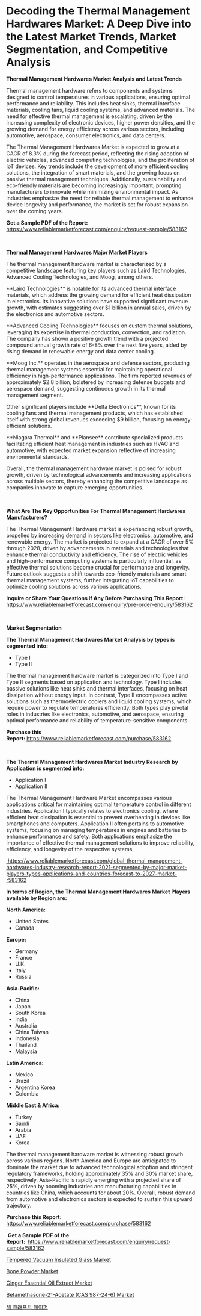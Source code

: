 <p><h1>Decoding the Thermal Management Hardwares Market: A Deep Dive into the Latest Market Trends, Market Segmentation, and Competitive Analysis</h1></p><p><strong>Thermal Management Hardwares Market Analysis and Latest Trends</strong></p>
<p><p>Thermal management hardware refers to components and systems designed to control temperatures in various applications, ensuring optimal performance and reliability. This includes heat sinks, thermal interface materials, cooling fans, liquid cooling systems, and advanced materials. The need for effective thermal management is escalating, driven by the increasing complexity of electronic devices, higher power densities, and the growing demand for energy efficiency across various sectors, including automotive, aerospace, consumer electronics, and data centers.</p><p>The Thermal Management Hardwares Market is expected to grow at a CAGR of 8.3% during the forecast period, reflecting the rising adoption of electric vehicles, advanced computing technologies, and the proliferation of IoT devices. Key trends include the development of more efficient cooling solutions, the integration of smart materials, and the growing focus on passive thermal management techniques. Additionally, sustainability and eco-friendly materials are becoming increasingly important, prompting manufacturers to innovate while minimizing environmental impact. As industries emphasize the need for reliable thermal management to enhance device longevity and performance, the market is set for robust expansion over the coming years.</p></p>
<p><strong>Get a Sample PDF of the Report:&nbsp;</strong> <a href="https://www.reliablemarketforecast.com/enquiry/request-sample/583162?utm_campaign=1125&utm_medium=2&utm_source=Github&utm_content=ia&utm_term=28092024&utm_id=thermal-management-hardwares">https://www.reliablemarketforecast.com/enquiry/request-sample/583162</a></p>
<p>&nbsp;</p>
<p><strong>Thermal Management Hardwares Major Market Players</strong></p>
<p><p>The thermal management hardware market is characterized by a competitive landscape featuring key players such as Laird Technologies, Advanced Cooling Technologies, and Moog, among others. </p><p>**Laird Technologies** is notable for its advanced thermal interface materials, which address the growing demand for efficient heat dissipation in electronics. Its innovative solutions have supported significant revenue growth, with estimates suggesting over $1 billion in annual sales, driven by the electronics and automotive sectors.</p><p>**Advanced Cooling Technologies** focuses on custom thermal solutions, leveraging its expertise in thermal conduction, convection, and radiation. The company has shown a positive growth trend with a projected compound annual growth rate of 6-8% over the next five years, aided by rising demand in renewable energy and data center cooling.</p><p>**Moog Inc.** operates in the aerospace and defense sectors, producing thermal management systems essential for maintaining operational efficiency in high-performance applications. The firm reported revenues of approximately $2.8 billion, bolstered by increasing defense budgets and aerospace demand, suggesting continuous growth in its thermal management segment.</p><p>Other significant players include **Delta Electronics**, known for its cooling fans and thermal management products, which has established itself with strong global revenues exceeding $9 billion, focusing on energy-efficient solutions. </p><p>**Niagara Thermal** and **Plansee** contribute specialized products facilitating efficient heat management in industries such as HVAC and automotive, with expected market expansion reflective of increasing environmental standards.</p><p>Overall, the thermal management hardware market is poised for robust growth, driven by technological advancements and increasing applications across multiple sectors, thereby enhancing the competitive landscape as companies innovate to capture emerging opportunities.</p></p>
<p>&nbsp;</p>
<p><strong>What Are The Key Opportunities For Thermal Management Hardwares Manufacturers?</strong></p>
<p><p>The Thermal Management Hardware market is experiencing robust growth, propelled by increasing demand in sectors like electronics, automotive, and renewable energy. The market is projected to expand at a CAGR of over 5% through 2028, driven by advancements in materials and technologies that enhance thermal conductivity and efficiency. The rise of electric vehicles and high-performance computing systems is particularly influential, as effective thermal solutions become crucial for performance and longevity. Future outlook suggests a shift towards eco-friendly materials and smart thermal management systems, further integrating IoT capabilities to optimize cooling solutions across various applications.</p></p>
<p><strong>Inquire or Share Your Questions If Any Before Purchasing This Report:</strong> <a href="https://www.reliablemarketforecast.com/enquiry/pre-order-enquiry/583162?utm_campaign=1125&utm_medium=2&utm_source=Github&utm_content=ia&utm_term=28092024&utm_id=thermal-management-hardwares">https://www.reliablemarketforecast.com/enquiry/pre-order-enquiry/583162</a></p>
<p>&nbsp;</p>
<p><strong>Market Segmentation</strong></p>
<p><strong>The Thermal Management Hardwares Market Analysis by types is segmented into:</strong></p>
<p><ul><li>Type I</li><li>Type II</li></ul></p>
<p><p>The thermal management hardware market is categorized into Type I and Type II segments based on application and technology. Type I includes passive solutions like heat sinks and thermal interfaces, focusing on heat dissipation without energy input. In contrast, Type II encompasses active solutions such as thermoelectric coolers and liquid cooling systems, which require power to regulate temperatures efficiently. Both types play pivotal roles in industries like electronics, automotive, and aerospace, ensuring optimal performance and reliability of temperature-sensitive components.</p></p>
<p><strong>Purchase this Report:&nbsp;</strong><a href="https://www.reliablemarketforecast.com/purchase/583162?utm_campaign=1125&utm_medium=2&utm_source=Github&utm_content=ia&utm_term=28092024&utm_id=thermal-management-hardwares">https://www.reliablemarketforecast.com/purchase/583162</a></p>
<p>&nbsp;</p>
<p><strong>The Thermal Management Hardwares Market Industry Research by Application is segmented into:</strong></p>
<p><ul><li>Application I</li><li>Application II</li></ul></p>
<p><p>The Thermal Management Hardware Market encompasses various applications critical for maintaining optimal temperature control in different industries. Application I typically relates to electronics cooling, where efficient heat dissipation is essential to prevent overheating in devices like smartphones and computers. Application II often pertains to automotive systems, focusing on managing temperatures in engines and batteries to enhance performance and safety. Both applications emphasize the importance of effective thermal management solutions to improve reliability, efficiency, and longevity of the respective systems.</p></p>
<p><a href="https://www.reliablemarketforecast.com/global-thermal-management-hardwares-industry-research-report-2021-segmented-by-major-market-players-types-applications-and-countries-forecast-to-2027-market-r583162?utm_campaign=1125&utm_medium=2&utm_source=Github&utm_content=ia&utm_term=28092024&utm_id=thermal-management-hardwares">&nbsp;https://www.reliablemarketforecast.com/global-thermal-management-hardwares-industry-research-report-2021-segmented-by-major-market-players-types-applications-and-countries-forecast-to-2027-market-r583162</a></p>
<p><strong>In terms of Region, the Thermal Management Hardwares Market Players available by Region are:</strong></p>
<p>
    <p> <strong> North America: </strong>
        <ul>
            <li>United States</li>
            <li>Canada</li>
        </ul>
        </p> 
    <p> <strong> Europe: </strong>
        <ul>
            <li>Germany</li>
            <li>France</li>
            <li>U.K.</li>
            <li>Italy</li>
            <li>Russia</li>
        </ul>
        </p> 
    <p> <strong> Asia-Pacific: </strong>
        <ul>
            <li>China</li>
            <li>Japan</li>
            <li>South Korea</li>
            <li>India</li>
            <li>Australia</li>
            <li>China Taiwan</li>
            <li>Indonesia</li>
            <li>Thailand</li>
            <li>Malaysia</li>
        </ul>
        </p> 
    <p> <strong> Latin America: </strong>
        <ul>
            <li>Mexico</li>
            <li>Brazil</li>
            <li>Argentina Korea</li>
            <li>Colombia</li>
        </ul>
        </p> 
    <p> <strong> Middle East & Africa: </strong>
        <ul>
            <li>Turkey</li>
            <li>Saudi</li>
            <li>Arabia</li>
            <li>UAE</li>
            <li>Korea</li>
        </ul>
    </p>
    </p>
<p><p>The thermal management hardware market is witnessing robust growth across various regions. North America and Europe are anticipated to dominate the market due to advanced technological adoption and stringent regulatory frameworks, holding approximately 35% and 30% market share, respectively. Asia-Pacific is rapidly emerging with a projected share of 25%, driven by booming industries and manufacturing capabilities in countries like China, which accounts for about 20%. Overall, robust demand from automotive and electronics sectors is expected to sustain this upward trajectory.</p></p>
<p><strong>Purchase this Report: </strong><a href="https://www.reliablemarketforecast.com/purchase/583162?utm_campaign=1125&utm_medium=2&utm_source=Github&utm_content=ia&utm_term=28092024&utm_id=thermal-management-hardwares">https://www.reliablemarketforecast.com/purchase/583162</a></p>
<p>&nbsp;<strong>Get a Sample PDF of the Report:&nbsp;&nbsp;</strong><a href="https://www.reliablemarketforecast.com/enquiry/request-sample/583162?utm_campaign=1125&utm_medium=2&utm_source=Github&utm_content=ia&utm_term=28092024&utm_id=thermal-management-hardwares">https://www.reliablemarketforecast.com/enquiry/request-sample/583162</a></p>
<p><strong></strong></p>
<p><p><a href="https://www.linkedin.com/pulse/tempered-vacuum-insulated-glass-industry-forecast-market-shifts-tcvcf?utm_campaign=1125&utm_medium=2&utm_source=Github&utm_content=ia&utm_term=28092024&utm_id=thermal-management-hardwares">Tempered Vacuum Insulated Glass Market</a></p><p><a href="https://www.linkedin.com/pulse/unveiling-market-trends-global-bone-powder-growth-regional-rga8f?utm_campaign=1125&utm_medium=2&utm_source=Github&utm_content=ia&utm_term=28092024&utm_id=thermal-management-hardwares">Bone Powder Market</a></p><p><a href="https://issuu.com/reportprime-2/docs/ginger-essential-oil-extract-market_902bcf62bb1d1d?utm_campaign=1125&utm_medium=2&utm_source=Github&utm_content=ia&utm_term=28092024&utm_id=thermal-management-hardwares">Ginger Essential Oil Extract Market</a></p><p><a href="https://github.com/vimar16th/Market-Research-Report-List-6/blob/main/betamethasone-21-acetate-cas-987-24-6-market.md?utm_campaign=1125&utm_medium=2&utm_source=Github&utm_content=ia&utm_term=28092024&utm_id=thermal-management-hardwares">Betamethasone-21-Acetate (CAS 987-24-6) Market</a></p><p><a href="https://github.com/laholand/Market-Research-Report-List-6/blob/main/255824215584.md?utm_campaign=1125&utm_medium=2&utm_source=Github&utm_content=ia&utm_term=28092024&utm_id=thermal-management-hardwares">잭 크래프트 페이퍼</a></p></p>